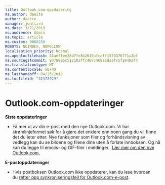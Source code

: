 ```yaml
---
title: Outlook.com-oppdatering
ms.author: daeite
author: daeite
manager: joallard
ms.date: 3/21/2019
ms.audience: Admin
ms.topic: article
ms.custom: 9000250
ROBOTS: NOINDEX, NOFOLLOW
localization_priority: Normal
ms.openlocfilehash: 41aeffee28d7fe8b2619afcaff1579376771c2bf
ms.sourcegitcommit: 9d78905c512192ffc4675468abd2efc5f2e4baf4
ms.translationtype: MT
ms.contentlocale: nb-NO
ms.lasthandoff: 04/23/2019
ms.locfileid: "32372929"
---
```

# <a name="outlookcom-updates"></a>Outlook.com-oppdateringer

**Siste oppdateringer**

- Få mer ut av din e-post med den nye Outlook.com. Vi har strømlinjeformet søk for å gjøre det enklere enn noen gang du vil finne det du leter etter. Nye funksjoner som filer og forhåndsvisning av vedlegg kan du se bildene og filene dine uten å forlate innboksen. Og nå kan du legge til emojis- og GIF-filer i meldinger.  [Lær mer om den nye Outlook.com.](https://support.office.com/article/40676ad0-c831-45ac-a023-5be633be798d)

**E-postoppdateringer**

- Hvis postboksen Outlook.com ikke oppdaterer, kan du lese hvordan du [retter opp synkroniseringsfeil for Outlook.com-e-post](https://support.office.com/article/d39e3341-8d79-4bf1-b3c7-ded602233642).